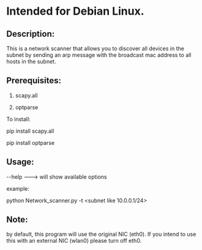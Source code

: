 <h1>Intended for Debian Linux.</h1>


<h2>Description:</h2>

This is a network scanner that allows you to discover all devices in the subnet by sending an arp message with the broadcast mac address to all hosts in the subnet.

<h2>Prerequisites:</h2>

1. scapy.all

2. optparse


To install: 

pip install scapy.all 

pip install optparse


<h2>Usage:</h2>

--help  ---> will show available options

example: 

python Network_scanner.py -t <subnet like 10.0.0.1/24>


<h2>Note:</h2>

by default, this program will use the original NIC (eth0). If you intend to use this with an external NIC (wlan0) please turn off eth0.
